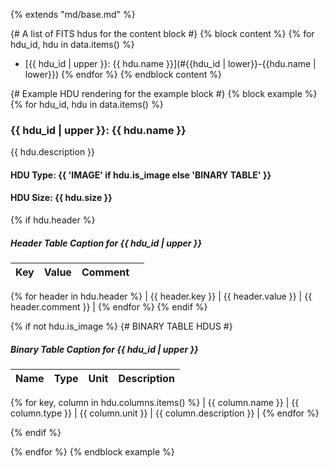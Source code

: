 {% extends "md/base.md" %}

{# A list of FITS hdus for the content block #}
{% block content %}
{% for hdu_id, hdu in data.items() %}
  - [{{ hdu_id | upper }}: {{ hdu.name }}](#{{hdu_id | lower}}-{{hdu.name | lower}})
{% endfor %}
{% endblock content %}

{# Example HDU rendering for the example block #}
{% block example %}
{% for hdu_id, hdu in data.items() %}

### {{ hdu_id | upper }}: {{ hdu.name }}
{{ hdu.description }}

#### HDU Type: {{ 'IMAGE' if hdu.is_image else 'BINARY TABLE' }}
#### HDU Size:  {{ hdu.size }}

{% if hdu.header %}
##### Header Table Caption for {{ hdu_id | upper }}
Key | Value | Comment | |
| --- | --- | --- | --- |
{% for header in hdu.header %}
| {{ header.key }} | {{ header.value }} | {{ header.comment }} |
{% endfor %}
{% endif %}

{% if not hdu.is_image %}
{# BINARY TABLE HDUS #}
##### Binary Table Caption for {{ hdu_id | upper }}
Name | Type | Unit | Description |
| --- | --- | --- | --- |
{% for key, column in hdu.columns.items() %}
 | {{ column.name }} | {{ column.type }} | {{ column.unit }} | {{ column.description }} |
{% endfor %}

{% endif %}

{% endfor %}
{% endblock example %}